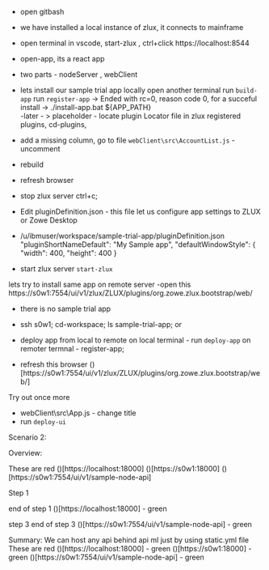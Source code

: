 
- open gitbash
- we have installed a local instance of zlux, it connects to mainframe
- open terminal in vscode,
   start-zlux , 
   ctrl+click  https://localhost:8544

- open-app, its a react app
- two parts - nodeServer , webClient
- lets install our sample trial app locally
   open another terminal
   run `build-app`
   run `register-app` -> Ended with rc=0, reason code 0, for a succeful install
                -> ./install-app.bat ${APP_PATH}  
   -later - > placeholder - locate plugin Locator file in zlux registered plugins, cd-plugins, 
- add a missing column, go to file   `webClient\src\AccountList.js` - uncomment
- rebuild 
- refresh browser

- stop zlux server ctrl+c;
- Edit pluginDefinition.json - this file let us configure app settings to ZLUX or Zowe Desktop
- /u/ibmuser/workspace/sample-trial-app/pluginDefinition.json
"pluginShortNameDefault": "My Sample app",
"defaultWindowStyle": {
      "width": 400,
      "height": 400
    }
- start zlux server `start-zlux`

lets try to install same app on remote server
-open this https://s0w1:7554/ui/v1/zlux/ZLUX/plugins/org.zowe.zlux.bootstrap/web/
- there is no sample trial app
- ssh s0w1; cd-workspace; ls sample-trial-app; or 

- deploy app from local to remote
   on local terminal - run `deploy-app`
   on remoter termnal - register-app;

- refresh this browser 
()[https://s0w1:7554/ui/v1/zlux/ZLUX/plugins/org.zowe.zlux.bootstrap/web/]

Try out once more
- webClient\src\App.js - change title
- run `deploy-ui`





Scenario 2:

Overview:

These are red
()[https://localhost:18000]
()[https://s0w1:18000]
()[https://s0w1:7554/ui/v1/sample-node-api]


Step 1

end of step 1
()[https://localhost:18000] - green



step 3
end of step 3
()[https://s0w1:7554/ui/v1/sample-node-api] - green


Summary:
We can host any api behind api ml just by using static.yml file
These are red
()[https://localhost:18000] - green
()[https://s0w1:18000] - green
()[https://s0w1:7554/ui/v1/sample-node-api] - green







